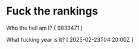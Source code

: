 # Fuck the rankings

Who the hell am I?
{ 9833471 }

What fucking year is it?
[ 2025-02-23T04:20:00Z ]
